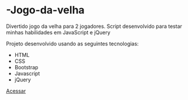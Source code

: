 # -Jogo-da-velha

Divertido jogo da velha para 2 jogadores. Script desenvolvido para testar minhas habilidades em JavaScript e jQuery

Projeto desenvolvido usando as seguintes tecnologias: 
- HTML
- CSS
- Bootstrap
- Javascript 
- jQuery

<a href="https://fmm312.github.io/Jogo-da-velha/">Acessar</a>
